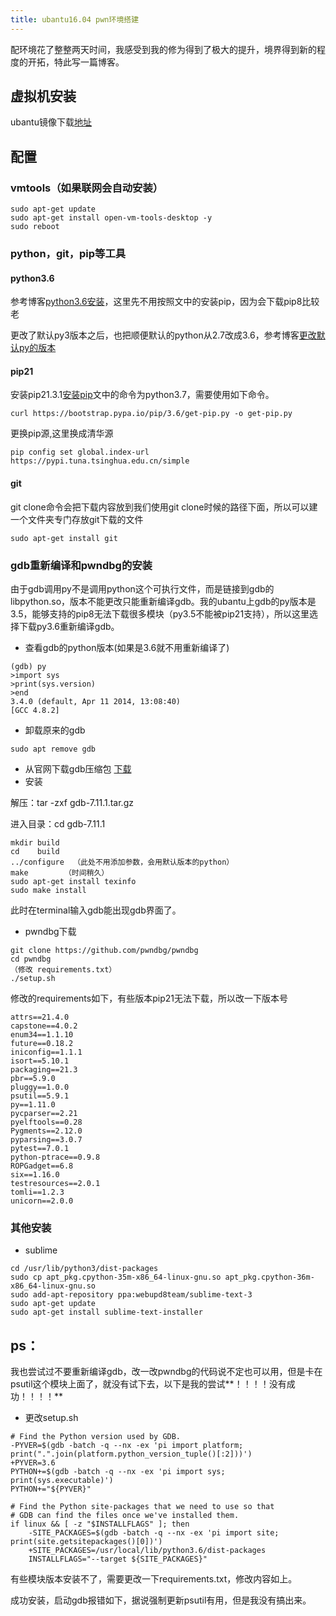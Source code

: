 ```yaml
---
title: ubantu16.04 pwn环境搭建
---
```


​		配环境花了整整两天时间，我感受到我的修为得到了极大的提升，境界得到新的程度的开拓，特此写一篇博客。



## 虚拟机安装

ubantu镜像下载[地址](https://mirrors.tuna.tsinghua.edu.cn/ubuntu-releases/16.04/)

## 配置

###  vmtools（如果联网会自动安装）

  ```
  sudo apt-get update
  sudo apt-get install open-vm-tools-desktop -y
  sudo reboot
  ```
### python，git，pip等工具

#### python3.6

参考博客[python3.6安装](https://blog.csdn.net/weixin_48125776/article/details/122475540)，这里先不用按照文中的安装pip，因为会下载pip8比较老

更改了默认py3版本之后，也把顺便默认的python从2.7改成3.6，参考博客[更改默认py的版本](https://blog.csdn.net/White_Idiot/article/details/78240298)

#### pip21

安装pip21.3.1[安装pip](https://blog.csdn.net/weixin_46039239/article/details/114694348)文中的命令为python3.7，需要使用如下命令。

```
curl https://bootstrap.pypa.io/pip/3.6/get-pip.py -o get-pip.py
```
更换pip源,这里换成清华源
```
pip config set global.index-url https://pypi.tuna.tsinghua.edu.cn/simple
```
####  git

git clone命令会把下载内容放到我们使用git clone时候的路径下面，所以可以建一个文件夹专门存放git下载的文件

```
sudo apt-get install git
```

### gdb重新编译和pwndbg的安装

由于gdb调用py不是调用python这个可执行文件，而是链接到gdb的libpython.so，版本不能更改只能重新编译gdb。我的ubantu上gdb的py版本是3.5，能够支持的pip8无法下载很多模块（py3.5不能被pip21支持），所以这里选择下载py3.6重新编译gdb。

- 查看gdb的python版本(如果是3.6就不用重新编译了)

```
(gdb) py
>import sys
>print(sys.version)
>end
3.4.0 (default, Apr 11 2014, 13:08:40)
[GCC 4.8.2]
```

- 卸载原来的gdb
```
sudo apt remove gdb
```

- 从官网下载gdb压缩包 [下载](https://mirrors.ustc.edu.cn/gnu/gdb/)
- 安装

解压：tar -zxf gdb-7.11.1.tar.gz

进入目录：cd gdb-7.11.1

```
mkdir build
cd    build
../configure  （此处不用添加参数，会用默认版本的python）
make        （时间稍久）
sudo apt-get install texinfo
sudo make install
```

此时在terminal输入gdb能出现gdb界面了。

- pwndbg下载

```
git clone https://github.com/pwndbg/pwndbg 
cd pwndbg 
（修改 requirements.txt）
./setup.sh
```

修改的requirements如下，有些版本pip21无法下载，所以改一下版本号

```
attrs==21.4.0
capstone==4.0.2
enum34==1.1.10
future==0.18.2
iniconfig==1.1.1
isort==5.10.1
packaging==21.3
pbr==5.9.0
pluggy==1.0.0
psutil==5.9.1
py==1.11.0
pycparser==2.21
pyelftools==0.28
Pygments==2.12.0
pyparsing==3.0.7
pytest==7.0.1
python-ptrace==0.9.8
ROPGadget==6.8
six==1.16.0
testresources==2.0.1
tomli==1.2.3
unicorn==2.0.0
```

### 其他安装

- sublime

```
cd /usr/lib/python3/dist-packages
sudo cp apt_pkg.cpython-35m-x86_64-linux-gnu.so apt_pkg.cpython-36m-x86_64-linux-gnu.so
sudo add-apt-repository ppa:webupd8team/sublime-text-3
sudo apt-get update
sudo apt-get install sublime-text-installer
```



## ps：

我也尝试过不要重新编译gdb，改一改pwndbg的代码说不定也可以用，但是卡在psutil这个模块上面了，就没有试下去，以下是我的尝试**！！！！没有成功！！！！**

- 更改setup.sh

```
# Find the Python version used by GDB.
-PYVER=$(gdb -batch -q --nx -ex 'pi import platform; print(".".join(platform.python_version_tuple()[:2]))')
+PYVER=3.6
PYTHON+=$(gdb -batch -q --nx -ex 'pi import sys; print(sys.executable)')
PYTHON+="${PYVER}"

# Find the Python site-packages that we need to use so that
# GDB can find the files once we've installed them.
if linux && [ -z "$INSTALLFLAGS" ]; then
    -SITE_PACKAGES=$(gdb -batch -q --nx -ex 'pi import site; print(site.getsitepackages()[0])')
    +SITE_PACKAGES=/usr/local/lib/python3.6/dist-packages
    INSTALLFLAGS="--target ${SITE_PACKAGES}"
```

有些模块版本安装不了，需要更改一下requirements.txt，修改内容如上。

成功安装，启动gdb报错如下，据说强制更新psutil有用，但是我没有搞出来。
